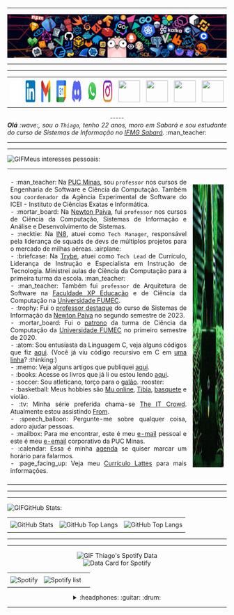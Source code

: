  -----
<!-- BANNER -->
<div>
  <img align="center" alt="Header" src="https://github.com/Thiag-0/Thiag-0/blob/main/img/header1.png"/>
  </div>
  
  -----
  <!-- BANNER -->
  
    
<!-- REDES SOCIAIS -->
 -----
  <div align="center">
  <table>
  <tr>
   <td align="center" colspan="11"></td>
  </tr> 
  <tr>
       
<!-- GITHUB-->
  <td><a href="https://github.com/joaopauloaramuni" target="_blank"><img src="https://github.com/Thiag-0/Thiag-0/blob/main/img/github2.png" width="50px" height="50px"/></a>  
  </td>
<!--Linkedin-->
  <td><a href="https://replit.com/@aramuni"><img src="https://github.com/Thiag-0/Thiag-0/blob/main/img/linkedin2.png" width="50px" height="50px"/></a>
  </td>
<!-- GMAIL -->
  <td><a href="mailto:joaopauloaramuni@gmail.com" target="_blank"><img src="https://github.com/Thiag-0/Thiag-0/blob/main/img/gmail3.png" width="50px" height="50px"/></a>
  </td>
  <!-- AGENDA -->
  <td><a href="https://wa.me/5531980402103" target="_blank"><img src="https://github.com/Thiag-0/Thiag-0/blob/main/img/calendar2.png" width="50px" height="50px"/></a>
  </td>
  <!-- DISCORD -->
  <td><a href="https://www.instagram.com/joaopauloaramuni/" target="_blank"><img src="https://github.com/Thiag-0/Thiag-0/blob/main/img/discord2.png" width="50px" height="50px"/></a>
  </td>
  <!--WHATSAPP-->
  <td><a href="https://www.linkedin.com/in/joaopauloaramuni/" target="_blank"><img src="https://github.com/Thiag-0/Thiag-0/blob/main/img/wpp2.png" width="50px" height="50px"/></a>
  </td>
   <!--INSTAGRAM-->
  <td><a href="http://lattes.cnpq.br/1208427665892059" target="_blank"><img src="https://github.com/Thiag-0/Thiag-0/blob/main/img/insta2.png" width="50px" height="50px"/></a>
  </td>
  <!--<td><a href="https://slack.com/app_redirect?channel=UVD9N6VCL"><img src="https://github.com/joaopauloaramuni/joaopauloaramuni/blob/main/img/slack.png?raw=true" width="50px" height="50px"/></a>
  </td>-->
  <td><a href="https://discordapp.com/users/959151773728251914" target="_blank"><img src="https://github.com/joaopauloaramuni/joaopauloaramuni/blob/main/img/discord2.png?raw=true" width="50px" height="50px"/></a>
  </td>
  <td><a href="https://www.skoob.com.br/perfil/Aramuni" target="_blank"><img src="https://github.com/joaopauloaramuni/joaopauloaramuni/blob/main/img/skoob2.png?raw=true" width="50px" height="50px"/></a>
  </td>
  <td><a href="https://scholar.google.com.br/citations?user=OARYxSYAAAAJ&hl=pt-BR&oi=ao" target="_blank"><img src="https://github.com/joaopauloaramuni/joaopauloaramuni/blob/main/img/scholar2.png?raw=true" width="50px" height="50px"/></a>
  </td>
  <td><a href="https://calendly.com/aramuni/" target="_blank"><img src="https://github.com/joaopauloaramuni/joaopauloaramuni/blob/main/img/calendar2.png?raw=true" width="50px" height="50px"/></a>
  </td>
  </tr>
  <tr>
   <td align="center" colspan="11"></td>
  </tr> 
  </table>
 -----
  
<!-- REDES SOCIAIS -->
  
  </div>
  <div align="justify">
  <i><b>Olá</b> :wave:, sou o <code>Thiago</code>, tenho 22 anos, moro em Sabará e sou estudante do curso de Sistemas de Informação no <a href="https://www.ifmg.edu.br/sabara" target="_blank">IFMG Sabará</a>.</i> :man_teacher:<br />
  </div>
  
  -----
  
  

  
  
  

  -----
  
  <div>
  
  <img height="20" alt="GIF" src="https://github.com/joaopauloaramuni/joaopauloaramuni/blob/main/img/soulgem.gif?raw=true"/>Meus interesses pessoais:
  <table>
  <tr>
   <td align="center" colspan="2"></td>
  </tr> 
  <tr>
  <td>
  <div align="justify">
  <p> 
  - :man_teacher: Na <a href="https://www.pucminas.br/" target="_blank">PUC Minas</a>, sou <code>professor</code> nos cursos de Engenharia de Software e Ciência da Computação. Também sou <code>coordenador</code> da Agência Experimental de Software do ICEI - Instituto de Ciências Exatas e Informática.<br />
  - :mortar_board: Na <a href="https://newtonpaiva.br/" target="_blank">Newton Paiva</a>, fui <code>professor</code> nos cursos de Ciência da Computação, Sistemas de Informação e Análise e Desenvolvimento de Sistemas.<br />
   - :necktie: Na <a href="https://in8.com.br/" target="_blank">IN8</a>, atuei como <code>Tech Manager</code>, responsável pela liderança de squads de devs de múltiplos projetos para o mercado de milhas aéreas. :airplane:<br />
  - :briefcase: Na <a href="https://www.betrybe.com/" target="_blank">Trybe</a>, atuei como <code>Tech Lead</code> de Currículo, Liderança de Instrução e Especialista em Instrução de Tecnologia. Ministrei aulas de Ciência da Computação para a primeira turma da escola. :man_teacher:<br />
  - :man_teacher: Também fui <code>professor</code> de Arquitetura de Software na <a href="https://www.xpeducacao.com.br/" target="_blank">Faculdade XP Educação</a> e de Ciência da Computação na <a href="http://www.fumec.br/" target="_blank">Universidade FUMEC</a>.<br />
  - :trophy: Fui o <a href="https://www.linkedin.com/posts/joaopauloaramuni_estou-muito-honrado-com-essa-homenagem-do-activity-7164606251341889536-_khY" target="_blank">professor destaque</a> do curso de Sistemas de Informação da <a href="https://newtonpaiva.br/" target="_blank">Newton Paiva</a> no segundo semestre de 2023.<br />
  - :mortar_board: Fui o <a href="https://www.fumec.br/servicos/colacao-de-grau/homenagens/" target="_blank">patrono</a> da turma de Ciência da Computação da <a href="http://www.fumec.br/" target="_blank">Universidade FUMEC</a> no primeiro semestre de 2020.<br />
  - :atom: Sou entusiasta da Linguagem C, veja alguns códigos que fiz <a href="https://github.com/joaopauloaramuni/c" target="_blank">aqui</a>. (Você já viu código recursivo em C em <a href="https://github.com/joaopauloaramuni/c/blob/main/PROJETOS/Aramuni.c" target="_blank">uma linha</a>? :thinking:)<br />
  - :memo: Veja alguns artigos que publiquei <a href="https://scholar.google.com.br/citations?user=OARYxSYAAAAJ&hl=pt-BR&oi=ao" target="_blank">aqui</a>.<br />
  - :books: Acesse os livros que já li ou estou lendo <a href="https://www.skoob.com.br/perfil/Aramuni" target="_blank">aqui</a>.<br />
  - :soccer: Sou atleticano, torço para o <a href="https://www.arenamrv.com.br/" target="_blank">galão</a>. :rooster:<br />
  - :basketball: Meus hobbies são <a href="https://muonline.webzen.com/pt" target="_blank">Mu online</a>, <a href="https://www.demolidores.com.br/" target="_blank">Tibia</a>, <a href="https://olympico.com.br/esportes/basquete/" target="_blank">basquete</a> e violão.<br />
  - :tv: Minha série preferida chama-se <a href="https://www.imdb.com/title/tt0487831/" target="_blank">The IT Crowd</a>. Atualmente estou assistindo <a href="https://www.imdb.com/title/tt9813792/" target="_blank">From</a>.<br />
  - :speech_balloon: Pergunte-me sobre qualquer coisa, adoro ajudar pessoas.<br />
  - :mailbox: Para me encontrar, este é meu <a href="mailto:joaopauloaramuni@gmail.com" target="_blank">e-mail</a> pessoal e este é meu <a href="mailto:joaoaramuni@pucminas.br" target="_blank">e-email</a> corporativo da PUC Minas.<br />
  - :calendar: Essa é minha <a href="https://calendly.com/aramuni/30min" target="_blank">agenda</a> se quiser marcar um horário para falarmos.<br />
  - :page_facing_up: Veja meu <a href="http://lattes.cnpq.br/1208427665892059" target="_blank">Currículo Lattes</a> para mais informações.
  </p>
  </div>
  </td>
  <td>
  <div>
  <img alt="GIF" src="https://github.com/Thiag-0/Thiag-0/blob/main/img/hacker-gif-3.gif" width="340px" height="650px"/>
  </div>
  </td>
  </tr>
  <tr>
   <td align="center" colspan="2"></td>
  </tr> 
  </table>
  
  </div>
  
  -----
  

  
  
  
  -----
  
  <div>
  
  <img height="20" alt="GIF" src="https://github.com/joaopauloaramuni/joaopauloaramuni/blob/main/img/graphic.gif?raw=true"/>GitHub Stats:
  
  <div align="center">
  <table>
  <tr>
   <td align="center" colspan="3"></td>
  </tr> 
  <tr>
  <td>
  <img alt="GitHub Stats" src="https://github-readme-stats.vercel.app/api?username=Thiag-0&show=reviews,discussions_started,discussions_answered,prs_merged,prs_merged_percentage&rank_icon=percentile&theme=dark&locale=pt-br&card_width=480"/>
  </td>
  <td>
  <img alt="GitHub Top Langs" src="https://github-readme-stats.vercel.app/api/top-langs/?username=Thiag-0&theme=dark&locale=pt-br&langs_count=7"/>
  </td>
  <td>
  <img alt="GitHub Top Langs" src="https://github-readme-stats.vercel.app/api/top-langs/?username=jThiag-0&layout=pie&theme=dark&locale=pt-br"/>
  </td>
  </tr>
  <tr>
   <td align="center" colspan="3"></td>
  </tr> 
  </table>
  
  -----
  
  
  
  -----
  
  <div>
   
  <div>
  
  <summary><img height="20" alt="GIF" src="https://github.com/joaopauloaramuni/joaopauloaramuni/blob/main/img/spotify.gif?raw=true"/> Thiago's Spotify Data</summary>
  <img src="https://data-card-for-spotify.herokuapp.com/api/card?user_id=w7mbw0jdp5aq40ss27mfmkhii" alt="Data Card for Spotify">
  
  </div>
  
  <div align="center">
  <table>
  <tr>
   <td align="center" colspan="3"></td>
  </tr> 
  <tr>
  <td>
  <img alt="Spotify" width="200px" height="270px" src="https://spotify-github-profile.kittinanx.com/api/view?uid=22lih5eniohc7dawfxohlo7wy&cover_image=true&theme=default&show_offline=false&background_color=121212&interchange=false"/>
  </td>
  <td>
  <img alt="Spotify list" width="200px" height="270px" src="https://spotify-recently-played-readme.vercel.app/api?user=w7mbw0jdp5aq40ss27mfmkhii&count=10"/>
  </td>
  <td>
  <!-- <a href="https://twitter.com/joaoaramuni" target="_blank"><img align="right" width="400px" height="270px" alt="tweets" src="https://github-readme-twitter.gazf.vercel.app/api?id=joaoaramuni"/></a> -->
  
  </td>
  </tr>
  <tr>
   <td align="center" colspan="3"></td>
  </tr> 
  </table>
  </div>
  
  <div>
  <details>
  <summary>:headphones: :guitar: :drum:</summary>
  
  [Charlie Brown Jr. - Céu Azul Ao Vivo - Chegou Quem Faltava](https://github.com/joaopauloaramuni/joaopauloaramuni/assets/58268075/c6568311-54c8-4c00-aced-26aacd69f8a1)
  
  </details>
  </div>
  
  -----
  
  
  
  
